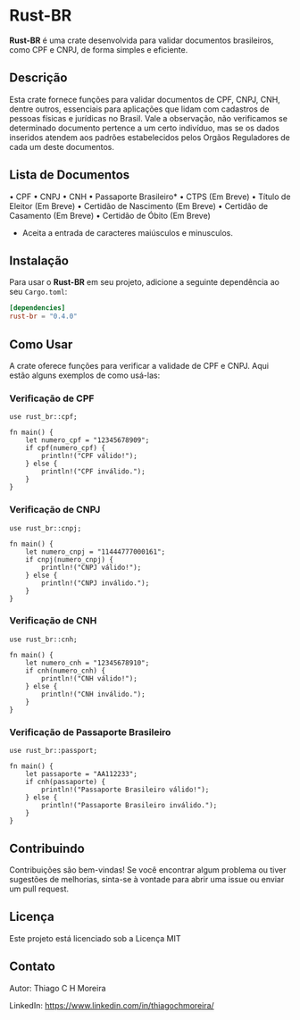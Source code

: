 # Rust-BR

**Rust-BR** é uma crate desenvolvida para validar documentos brasileiros, como CPF e CNPJ, de forma simples e eficiente.

## Descrição

Esta crate fornece funções para validar documentos de CPF, CNPJ, CNH, dentre outros, essenciais para aplicações que lidam com cadastros de pessoas físicas e jurídicas no Brasil. 
Vale a observação, não verificamos se determinado documento pertence a um certo indivíduo, mas se os dados inseridos atendem aos padrões estabelecidos pelos Orgãos Reguladores de cada um deste documentos.

## Lista de Documentos

 • CPF
 • CNPJ
 • CNH
 • Passaporte Brasileiro*
 • CTPS (Em Breve)
 • Título de Eleitor (Em Breve)
 • Certidão de Nascimento (Em Breve)
 • Certidão de Casamento (Em Breve)
 • Certidão de Óbito (Em Breve)

 * Aceita a entrada de caracteres maiúsculos e minusculos.

## Instalação

Para usar o **Rust-BR** em seu projeto, adicione a seguinte dependência ao seu `Cargo.toml`:

```toml
[dependencies]
rust-br = "0.4.0"
```

## Como Usar
A crate oferece funções para verificar a validade de CPF e CNPJ. Aqui estão alguns exemplos de como usá-las:

### Verificação de CPF
```
use rust_br::cpf;

fn main() {
    let numero_cpf = "12345678909";
    if cpf(numero_cpf) {
        println!("CPF válido!");
    } else {
        println!("CPF inválido.");
    }
}
```
### Verificação de CNPJ
```
use rust_br::cnpj;

fn main() {
    let numero_cnpj = "11444777000161";
    if cnpj(numero_cnpj) {
        println!("CNPJ válido!");
    } else {
        println!("CNPJ inválido.");
    }
}
```
### Verificação de CNH
```
use rust_br::cnh;

fn main() {
    let numero_cnh = "12345678910";
    if cnh(numero_cnh) {
        println!("CNH válido!");
    } else {
        println!("CNH inválido.");
    }
}
```
### Verificação de Passaporte Brasileiro
```
use rust_br::passport;

fn main() {
    let passaporte = "AA112233";
    if cnh(passaporte) {
        println!("Passaporte Brasileiro válido!");
    } else {
        println!("Passaporte Brasileiro inválido.");
    }
}
```

## Contribuindo
Contribuições são bem-vindas! Se você encontrar algum problema ou tiver sugestões de melhorias, sinta-se à vontade para abrir uma issue ou enviar um pull request.

## Licença
Este projeto está licenciado sob a Licença MIT

## Contato
Autor: Thiago C H Moreira

LinkedIn: https://www.linkedin.com/in/thiagochmoreira/
